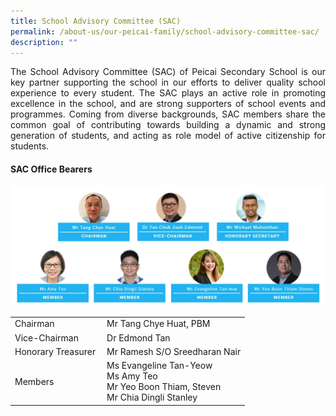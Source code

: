 ```yaml
---
title: School Advisory Committee (SAC)
permalink: /about-us/our-peicai-family/school-advisory-committee-sac/
description: ""
---
```

<p align="justify">The School Advisory Committee (SAC) of Peicai Secondary School is our key partner supporting the school in our efforts to deliver quality school experience to every student. The SAC plays an active role in promoting excellence in the school, and are strong supporters of school events and programmes. Coming from diverse backgrounds, SAC members share the common goal of contributing towards building a dynamic and strong generation of students, and acting as role model of active citizenship for students.
</p><h4><strong>SAC Office Bearers</strong></h4>
<img src="/images/Sac1.jpg">
<table>
<tbody>
<tr>
<td>Chairman</td>
<td>Mr Tang Chye Huat, PBM</td>
</tr>
<tr>
<td>Vice-Chairman&nbsp;</td>
<td>Dr Edmond Tan</td>
</tr>
<tr>
<td>Honorary Treasurer&nbsp;</td>
<td>Mr Ramesh S/O Sreedharan Nair</td>
</tr>
<tr>
<td>Members</td>
<td>Ms Evangeline Tan-Yeow<br>Ms Amy Teo<br>Mr Yeo Boon Thiam, Steven&nbsp;<br>Mr Chia Dingli Stanley</td>
</tr>
</tbody>
</table>